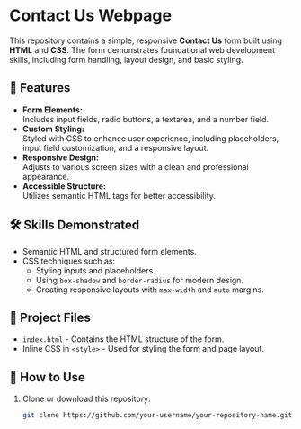 # Contact Us Webpage

This repository contains a simple, responsive **Contact Us** form built using **HTML** and **CSS**. The form demonstrates foundational web development skills, including form handling, layout design, and basic styling.

## 🌟 Features
- **Form Elements:**  
  Includes input fields, radio buttons, a textarea, and a number field.  
- **Custom Styling:**  
  Styled with CSS to enhance user experience, including placeholders, input field customization, and a responsive layout.  
- **Responsive Design:**  
  Adjusts to various screen sizes with a clean and professional appearance.  
- **Accessible Structure:**  
  Utilizes semantic HTML tags for better accessibility.

## 🛠️ Skills Demonstrated
- Semantic HTML and structured form elements.
- CSS techniques such as:
  - Styling inputs and placeholders.
  - Using `box-shadow` and `border-radius` for modern design.
  - Creating responsive layouts with `max-width` and `auto` margins.

## 📂 Project Files
- `index.html` - Contains the HTML structure of the form.
- Inline CSS in `<style>` - Used for styling the form and page layout.

## 🚀 How to Use
1. Clone or download this repository:
   ```bash
   git clone https://github.com/your-username/your-repository-name.git
